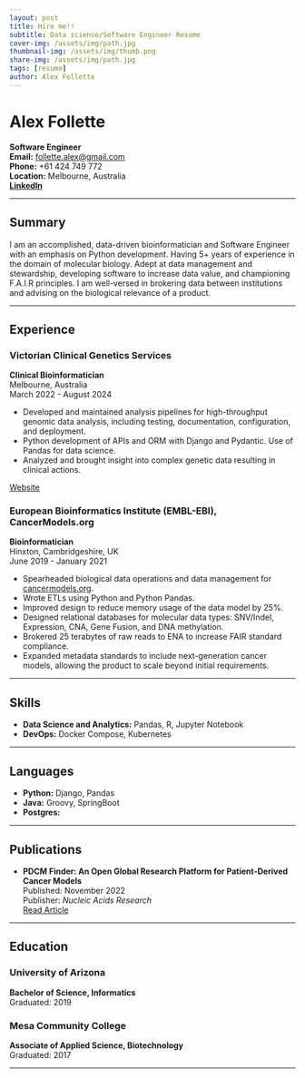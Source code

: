 ```yaml
---
layout: post
title: Hire me!!
subtitle: Data science/Software Engineer Resume
cover-img: /assets/img/path.jpg
thumbnail-img: /assets/img/thumb.png
share-img: /assets/img/path.jpg
tags: [resume]
author: Alex Follette
---
```


# Alex Follette

**Software Engineer**  
**Email:** follette.alex@gmail.com  
**Phone:** +61 424 749 772  
**Location:** Melbourne, Australia  
**[LinkedIn](https://www.linkedin.com/in/alex-follette-84975559/)**  

<!--  ![Profile Picture](https://storage.rxresu.me/cm4cmi1ea2o08dbpop6396hho/pictures/cm4cmi1ea2o08dbpop6396hho.jpg) -->

---

## Summary

I am an accomplished, data-driven bioinformatician and Software Engineer with an emphasis on Python development. Having 5+ years of experience in the domain of molecular biology. Adept at data management and stewardship, developing software to increase data value, and championing F.A.I.R principles. I am well-versed in brokering data between institutions and advising on the biological relevance of a product.

---

## Experience

### Victorian Clinical Genetics Services  
**Clinical Bioinformatician**  
Melbourne, Australia  
March 2022 - August 2024  

- Developed and maintained analysis pipelines for high-throughput genomic data analysis, including testing, documentation, configuration, and deployment.
- Python development of APIs and ORM with Django and Pydantic. Use of Pandas for data science.
- Analyzed and brought insight into complex genetic data resulting in clinical actions.

[Website](https://www.vcgs.org.au/)

### European Bioinformatics Institute (EMBL-EBI), CancerModels.org  
**Bioinformatician**  
Hinxton, Cambridgeshire, UK  
June 2019 - January 2021  

- Spearheaded biological data operations and data management for [cancermodels.org](http://cancermodels.org).
- Wrote ETLs using Python and Python Pandas.
- Improved design to reduce memory usage of the data model by 25%.
- Designed relational databases for molecular data types: SNV/Indel, Expression, CNA, Gene Fusion, and DNA methylation.
- Brokered 25 terabytes of raw reads to ENA to increase FAIR standard compliance.
- Expanded metadata standards to include next-generation cancer models, allowing the product to scale beyond initial requirements.

---

## Skills

- **Data Science and Analytics:** Pandas, R, Jupyter Notebook
- **DevOps:** Docker Compose, Kubernetes

---

## Languages

- **Python:** Django, Pandas 
- **Java:** Groovy, SpringBoot 
- **Postgres:** 

---

## Publications

- **PDCM Finder: An Open Global Research Platform for Patient-Derived Cancer Models**  
Published: November 2022  
Publisher: *Nucleic Acids Research*  
[Read Article](https://pmc.ncbi.nlm.nih.gov/articles/PMC9825610/)

---

## Education

### University of Arizona  
**Bachelor of Science, Informatics**  
Graduated: 2019  

### Mesa Community College  
**Associate of Applied Science, Biotechnology**  
Graduated: 2017  

---
